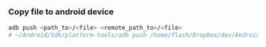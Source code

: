 ### Copy file to android device
```bash
adb push <path_to>/<file> <remote_path_to>/<file>
# ~/Android/Sdk/platform-tools/adb push /home/flash/Dropbox/dev/Android/armenianalphabet/armenianalphabet.apk /mnt/sdcard/Download/armenianalphabet.apk
```
